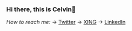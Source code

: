 ### Hi there, this is Celvin👋

*How to reach me:*
-> [Twitter](https://twitter.com/celvinbr)
-> [XING](https://www.xing.com/profile/Celvin_Braun)
-> [LinkedIn](https://www.linkedin.com/in/celvin-braun/)

<!--
- 🔭 I’m currently working on ...
- 🌱 I’m currently learning ...
- 👯 I’m looking to collaborate on ...
- 🤔 I’m looking for help with ...
- 💬 Ask me about ...
- 📫 How to reach me: ...
- 😄 Pronouns: ...
- ⚡ Fun fact: ...
- 🌱 I’m currently learning: ...
- 📫 How to reach me: ...
-->

